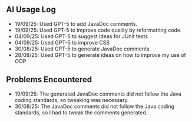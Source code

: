 ## AI Usage Log
- 19/09/25: Used GPT-5 to add JavaDoc comments.
- 19/09/25: Used GPT-5 to improve code quality by reformatting code.
- 04/09/25: Used GPT-5 to suggest ideas for JUnit tests
- 04/09/25: Used GPT-5 to improve CSS
- 30/08/25: Used GPT-5 to generate JavaDoc comments
- 28/08/25: Used GPT-5 to generate ideas on how to improve my use of OOP

## Problems Encountered
- 19/09/25: The generated JavaDoc comments did not follow the Java coding standards, so tweaking was necessary.
- 30/08/25: The JavaDoc comments did not follow the Java coding standards, so I had to tweak the comments generated.